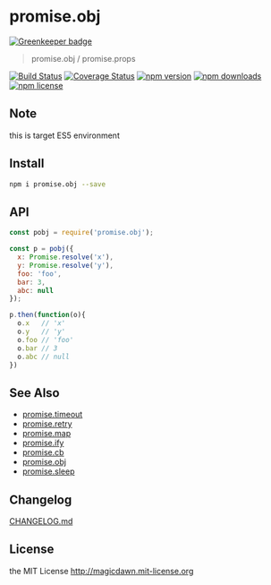 # promise.obj

[![Greenkeeper badge](https://badges.greenkeeper.io/magicdawn/promise.obj.svg)](https://greenkeeper.io/)
> promise.obj / promise.props

[![Build Status](https://img.shields.io/travis/magicdawn/promise.obj.svg?style=flat-square)](https://travis-ci.org/magicdawn/promise.obj)
[![Coverage Status](https://img.shields.io/codecov/c/github/magicdawn/promise.obj.svg?style=flat-square)](https://codecov.io/gh/magicdawn/promise.obj)
[![npm version](https://img.shields.io/npm/v/promise.obj.svg?style=flat-square)](https://www.npmjs.com/package/promise.obj)
[![npm downloads](https://img.shields.io/npm/dm/promise.obj.svg?style=flat-square)](https://www.npmjs.com/package/promise.obj)
[![npm license](https://img.shields.io/npm/l/promise.obj.svg?style=flat-square)](http://magicdawn.mit-license.org)

## Note
this is target ES5 environment

## Install
```sh
npm i promise.obj --save
```

## API
```js
const pobj = require('promise.obj');

const p = pobj({
  x: Promise.resolve('x'),
  y: Promise.resolve('y'),
  foo: 'foo',
  bar: 3,
  abc: null
});

p.then(function(o){
  o.x   // 'x'
  o.y   // 'y'
  o.foo // 'foo'
  o.bar // 3
  o.abc // null
})
```

## See Also

- [promise.timeout](https://github.com/magicdawn/promise.timeout)
- [promise.retry](https://github.com/magicdawn/promise.retry)
- [promise.map](https://github.com/magicdawn/promise.map)
- [promise.ify](https://github.com/magicdawn/promise.ify)
- [promise.cb](https://github.com/magicdawn/promise.cb)
- [promise.obj](https://github.com/magicdawn/promise.obj)
- [promise.sleep](https://github.com/magicdawn/promise.sleep)

## Changelog
[CHANGELOG.md](CHANGELOG.md)

## License
the MIT License http://magicdawn.mit-license.org
